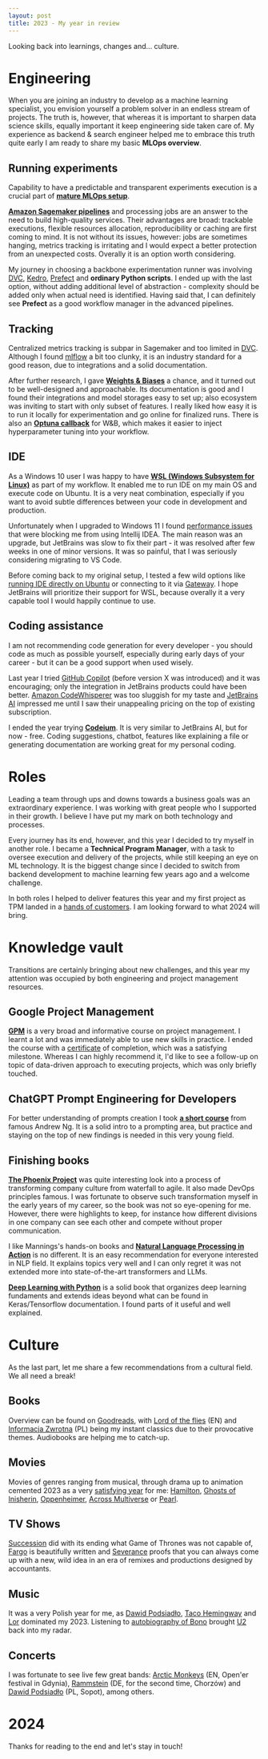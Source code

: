 ```yaml
---
layout: post
title: 2023 - My year in review
---
```


Looking back into learnings, changes and... culture.

<!--excerpt-->

# Engineering
When you are joining an industry to develop as a machine learning specialist, you envision yourself a problem solver in an endless stream of projects. The truth is, however, that whereas it is important to sharpen data science skills, equally important it keep engineering side taken care of. My experience as backend & search engineer helped me to embrace this truth quite early I am ready to share my basic **MLOps overview**.  

## Running experiments
Capability to have a predictable and transparent experiments execution is a crucial part of **[mature MLOps setup](https://cloud.google.com/architecture/mlops-continuous-delivery-and-automation-pipelines-in-machine-learning)**.

**[Amazon Sagemaker pipelines](https://aws.amazon.com/sagemaker/pipelines/)** and processing jobs are an answer to the need to build high-quality services. Their advantages are broad: trackable executions, flexible resources allocation, reproducibility or caching are first coming to mind. It is not without its issues, however: jobs are sometimes hanging, metrics tracking is irritating and I would expect a better protection from an unexpected costs. Overally it is an option worth considering.

My journey in choosing a backbone experimentation runner was involving [DVC](https://dvc.org/doc/start/experiments), [Kedro](https://kedro.org/), [Prefect](https://www.prefect.io/) and **ordinary Python scripts**. I ended up with the last option, without adding additional level of abstraction - complexity should be added only when actual need is identified. Having said that, I can definitely see **Prefect** as a good workflow manager in the advanced pipelines.

## Tracking
Centralized metrics tracking is subpar in Sagemaker and too limited in [DVC](https://dvc.org/doc/start/data-management/metrics-parameters-plots). Although I found [mlflow](https://www.mlflow.org/) a bit too clunky, it is an industry standard for a good reason, due to integrations and a solid documentation.

After further research, I gave **[Weights & Biases](https://wandb.ai/)** a chance, and it turned out to be well-designed and approachable. Its documentation is good and I found their integrations and model storages easy to set up; also ecosystem was inviting to start with only subset of features. I really liked how easy it is to run it locally for experimentation and go online for finalized runs. There is also an **[Optuna callback](https://github.com/nzw0301/optuna-wandb)** for W&B, which makes it easier to inject hyperparameter tuning into your workflow.

## IDE
As a Windows 10 user I was happy to have **[WSL (Windows Subsystem for Linux)](https://learn.microsoft.com/en-us/windows/wsl/about)** as part of my workflow. It enabled me to run IDE on my main OS and execute code on Ubuntu. It is a very neat combination, especially if you want to avoid subtle differences between your code in development and production.

Unfortunately when I upgraded to Windows 11 I found [performance issues](https://twitter.com/MikolajKania/status/1695742269138026533) that were blocking me from using Intellij IDEA. The main reason was an upgrade, but JetBrains was slow to fix their part - it was resolved after few weeks in one of minor versions. It was so painful, that I was seriously considering migrating to VS Code.

Before coming back to my original setup, I tested a few wild options like [running IDE directly on Ubuntu](https://towardsdev.com/the-complete-guide-to-using-wsl-in-jetbrains-ides-dd45d354f5e5) or connecting to it via [Gateway](https://www.jetbrains.com/remote-development/gateway/). I hope JetBrains will prioritize their support for WSL, because overally it a very capable tool I would happily continue to use. 

## Coding assistance
I am not recommending code generation for every developer - you should code as much as possible yourself, especially during early days of your career - but it can be a good support when used wisely.

Last year I tried [GitHub Copilot](https://github.com/features/copilot) (before version X was introduced) and it was encouraging; only the integration in JetBrains products could have been better. [Amazon CodeWhisperer](https://aws.amazon.com/codewhisperer/) was too sluggish for my taste and [JetBrains AI](https://www.jetbrains.com/ai/) impressed me until I saw their unappealing pricing on the top of existing subscription.

I ended the year trying **[Codeium](https://codeium.com/)**. It is very similar to JetBrains AI, but for now - free. Coding suggestions, chatbot, features like explaining a file or generating documentation are working great for my personal coding.

# Roles
Leading a team through ups and downs towards a business goals was an extraordinary experience. I was working with great people who I supported in their growth. I believe I have put my mark on both technology and processes. 

Every journey has its end, however, and this year I decided to try myself in another role. I became a **Technical Program Manager**, with a task to oversee execution and delivery of the projects, while still keeping an eye on ML technology. It is the biggest change since I decided to switch from backend development to machine learning few years ago and a welcome challenge.

In both roles I helped to deliver features this year and my first project as TPM landed in a [hands of customers](https://www.wolterskluwer.com/en/news/wolters-kluwer-integrates-genai-into-its-legal-research-products). I am looking forward to what 2024 will bring.

# Knowledge vault
Transitions are certainly bringing about new challenges, and this year my attention was occupied by both engineering and project management resources.

## Google Project Management
**[GPM](https://www.coursera.org/professional-certificates/google-project-management)** is a very broad and informative course on project management. I learnt a lot and was immediately able to use new skills in practice. I ended the course with a [certificate](https://coursera.org/share/468cd27fe0d809f226516cbd58c7ec6a) of completion, which was a satisfying milestone. Whereas I can highly recommend it, I'd like to see a follow-up on topic of data-driven approach to executing projects, which was only briefly touched.

## ChatGPT Prompt Engineering for Developers
For better understanding of prompts creation I took **[a short course](https://www.deeplearning.ai/short-courses/chatgpt-prompt-engineering-for-developers/)** from famous Andrew Ng. It is a solid intro to a prompting area, but practice and staying on the top of new findings is needed in this very young field.

## Finishing books
**[The Phoenix Project](https://www.oreilly.com/library/view/the-phoenix-project/9781457191350/)** was quite interesting look into a process of transforming company culture from waterfall to agile. It also made DevOps principles famous. I was fortunate to observe such transformation myself in the early years of my career, so the book was not so eye-opening for me. However, there were highlights to keep, for instance how different divisions in one company can see each other and compete without proper communication.

I like Mannings's hands-on books and **[Natural Language Processing in Action](https://www.manning.com/books/natural-language-processing-in-action)** is no different. It is an easy recommendation for everyone interested in NLP field. It explains topics very well and I can only regret it was not extended more into state-of-the-art transformers and LLMs.

**[Deep Learning with Python](https://www.manning.com/books/deep-learning-with-python-second-edition)** is a solid book that organizes deep learning fundaments and extends ideas beyond what can be found in Keras/Tensorflow documentation. I found parts of it useful and well explained.

# Culture
As the last part, let me share a few recommendations from a cultural field. We all need a break! 

## Books
Overview can be found on [Goodreads](https://www.goodreads.com/user/year_in_books/2023/5724806), with [Lord of the flies](https://www.goodreads.com/book/show/7624.Lord_of_the_Flies) (EN) and [Informacja Zwrotna](https://www.goodreads.com/book/show/56469273-informacja-zwrotna) (PL) being my instant classics due to their provocative themes. Audiobooks are helping me to catch-up.

## Movies
Movies of genres ranging from musical, through drama up to animation cemented 2023 as a very [satisfying year](https://www.filmweb.pl/user/MickyThump) for me: [Hamilton](https://www.imdb.com/title/tt8503618/), [Ghosts of Inisherin](https://www.imdb.com/title/tt11813216/), [Oppenheimer](https://www.imdb.com/title/tt15398776/), [Across Multiverse](https://www.imdb.com/title/tt9362722/) or [Pearl](https://www.imdb.com/title/tt18925334/).

## TV Shows
[Succession](https://www.imdb.com/title/tt7660850/) did with its ending what Game of Thrones was not capable of, [Fargo](https://www.imdb.com/title/tt2802850/) is beautifully written and [Severance](https://www.imdb.com/title/tt11280740/) proofs that you can always come up with a new, wild idea in an era of remixes and productions designed by accountants.

## Music
It was a very Polish year for me, as [Dawid Podsiadło](https://open.spotify.com/artist/6EB8VE9f7Ut6NOgviN6gDW), [Taco Hemingway](https://open.spotify.com/artist/7CJgLPEqiIRuneZSolpawQ) and [Lor](https://open.spotify.com/artist/0TwM0vzeyhAMTegVdIq8rx) dominated my 2023. Listening to [autobiography of Bono](https://www.audible.com/pd/Surrender-Audiobook/B09ZK5B962) brought [U2](https://open.spotify.com/artist/51Blml2LZPmy7TTiAg47vQ) back into my radar.

## Concerts
I was fortunate to see live few great bands: [Arctic Monkeys](https://open.spotify.com/artist/7Ln80lUS6He07XvHI8qqHH) (EN, Open'er festival in Gdynia), [Rammstein](https://open.spotify.com/artist/6wWVKhxIU2cEi0K81v7HvP) (DE, for the second time, Chorzów) and [Dawid Podsiadło]((https://open.spotify.com/artist/6EB8VE9f7Ut6NOgviN6gDW)) (PL, Sopot), among others.

# 2024
Thanks for reading to the end and let's stay in touch!
